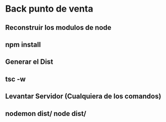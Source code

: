 # Back punto de venta

Reconstruir los modulos de node
----
npm install
----

Generar el Dist
----
tsc -w
----

Levantar Servidor (Cualquiera de los comandos)
----
nodemon dist/
node dist/
----